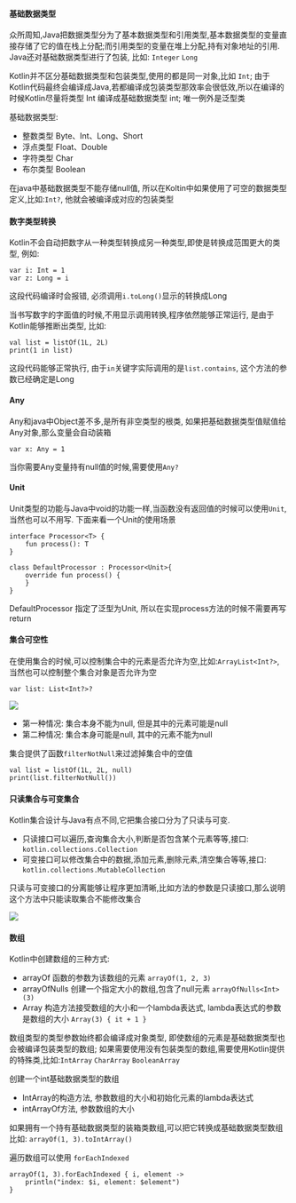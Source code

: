 #### 基础数据类型
众所周知,Java把数据类型分为了基本数据类型和引用类型,基本数据类型的变量直接存储了它的值在栈上分配;而引用类型的变量在堆上分配,持有对象地址的引用. Java还对基础数据类型进行了包装, 比如: `Integer` `Long`

Kotlin并不区分基础数据类型和包装类型,使用的都是同一对象,比如 `Int`; 由于Kotlin代码最终会编译成Java,若都编译成包装类型那效率会很低效,所以在编译的时候Kotlin尽量将类型 Int 编译成基础数据类型 int; 唯一例外是泛型类

基础数据类型:
* 整数类型 Byte、Int、Long、Short
* 浮点类型 Float、Double
* 字符类型 Char
* 布尔类型 Boolean

在java中基础数据类型不能存储null值, 所以在Koltin中如果使用了可空的数据类型定义,比如:`Int?`, 他就会被编译成对应的包装类型


#### 数字类型转换
Kotlin不会自动把数字从一种类型转换成另一种类型,即使是转换成范围更大的类型, 例如:

```
var i: Int = 1
var z: Long = i
```
这段代码编译时会报错, 必须调用`i.toLong()`显示的转换成Long

当书写数字的字面值的时候,不用显示调用转换,程序依然能够正常运行, 是由于Kotlin能够推断出类型, 比如:

```
val list = listOf(1L, 2L)
print(1 in list)
```

这段代码能够正常执行, 由于`in`关键字实际调用的是`list.contains`, 这个方法的参数已经确定是Long

#### Any

Any和java中Object差不多,是所有非空类型的根类, 如果把基础数据类型值赋值给Any对象,那么变量会自动装箱

```
var x: Any = 1
```

当你需要Any变量持有null值的时候,需要使用`Any?`


#### Unit
Unit类型的功能与Java中void的功能一样,当函数没有返回值的时候可以使用`Unit`, 当然也可以不用写. 下面来看一个Unit的使用场景

```
interface Processor<T> {
    fun process(): T
}

class DefaultProcessor : Processor<Unit>{
    override fun process() {
    }
}
```

DefaultProcessor 指定了泛型为Unit, 所以在实现process方法的时候不需要再写return


#### 集合可空性

在使用集合的时候,可以控制集合中的元素是否允许为空,比如:`ArrayList<Int?>`, 当然也可以控制整个集合对象是否允许为空
```
var list: List<Int?>?
```

![](https://cdn.jsdelivr.net/gh/silently9527/images//202409121138448.png)

* 第一种情况: 集合本身不能为null, 但是其中的元素可能是null
* 第二种情况: 集合本身可能是null, 其中的元素不能为null


集合提供了函数`filterNotNull`来过滤掉集合中的空值

```
val list = listOf(1L, 2L, null)
print(list.filterNotNull())
```

#### 只读集合与可变集合
Kotlin集合设计与Java有点不同,它把集合接口分为了只读与可变.

* 只读接口可以遍历,查询集合大小,判断是否包含某个元素等等,接口: `kotlin.collections.Collection`
* 可变接口可以修改集合中的数据,添加元素,删除元素,清空集合等等,接口: `kotlin.collections.MutableCollection`

只读与可变接口的分离能够让程序更加清晰,比如方法的参数是只读接口,那么说明这个方法中只能读取集合不能修改集合

![](https://cdn.jsdelivr.net/gh/silently9527/images//202409121208018.png)

#### 数组

Kotlin中创建数组的三种方式:

* arrayOf 函数的参数为该数组的元素 `arrayOf(1, 2, 3)`
* arrayOfNulls 创建一个指定大小的数组,包含了null元素 `arrayOfNulls<Int>(3)`
* Array 构造方法接受数组的大小和一个lambda表达式, lambda表达式的参数是数组的大小 `Array(3) { it + 1 }`

数组类型的类型参数始终都会编译成对象类型, 即使数组的元素是基础数据类型也会被编译包装类型的数组; 如果需要使用没有包装类型的数组,需要使用Kotlin提供的特殊类,比如:`IntArray` `CharArray` `BooleanArray`

创建一个int基础数据类型的数组
* IntArray的构造方法, 参数数组的大小和初始化元素的lambda表达式
* intArrayOf方法, 参数数组的大小

如果拥有一个持有基础数据类型的装箱类数组,可以把它转换成基础数据类型数组 比如: `arrayOf(1, 3).toIntArray()`

遍历数组可以使用 `forEachIndexed`

```
arrayOf(1, 3).forEachIndexed { i, element ->
    println("index: $i, element: $element")
}
```